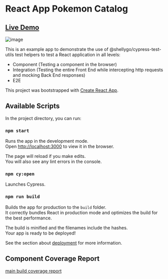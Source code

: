 # React App Pokemon Catalog
## [Live Demo](https://shellydcms.github.io/cypress-test-utils-examples/react/)
![image](https://github.com/ShellyDCMS/cypress-test-utils-examples/assets/60476837/6b73d373-8aa3-4672-bf6f-50df2c05695e)


This is an example app to demonstrate the use of @shellygo/cypress-test-utils test helpers to test a React application in all levels:
- Component (Testing a component in  the browser)
- Integration (Testing the entire Front End while intercepting http requests and mocking Back End responses)
- E2E

This project was bootstrapped with [Create React App](https://github.com/facebook/create-react-app).

## Available Scripts

In the project directory, you can run:

### `npm start`

Runs the app in the development mode.\
Open [http://localhost:3000](http://localhost:3000) to view it in the browser.

The page will reload if you make edits.\
You will also see any lint errors in the console.

### `npm cy:open`

Launches Cypress.

### `npm run build`

Builds the app for production to the `build` folder.\
It correctly bundles React in production mode and optimizes the build for the best performance.

The build is minified and the filenames include the hashes.\
Your app is ready to be deployed!

See the section about [deployment](https://facebook.github.io/create-react-app/docs/deployment) for more information.

## Component Coverage Report
[main build coverage report](https://app.codecov.io/gh/ShellyDCMS/cypress-test-utils-examples/tree/main/examples)
